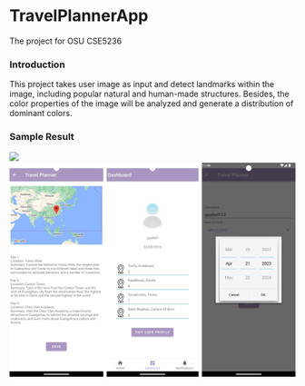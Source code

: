 # TravelPlannerApp
The project for OSU CSE5236

### Introduction
This project takes user image as input and detect landmarks within the image, including popular natural and human-made structures. Besides, the color properties of the image will be analyzed and generate a distribution of dominant colors.

### Sample Result
![](Screenshots/combine1.jpeg)
![](Screenshots/combine2.jpeg)
